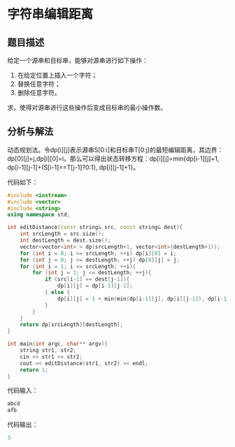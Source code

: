 # 字符串编辑距离

## 题目描述

给定一个源串和目标串，能够对源串进行如下操作：
1. 在给定位置上插入一个字符；
1. 替换任意字符；
1. 删除任意字符。

求，使得对源串进行这些操作后变成目标串的最小操作数。

## 分析与解法

动态规划法。令dp[i][j]表示源串S[0:i]和目标串T[0:j]的最短编辑距离，其边界：dp[0][j]=j,dp[i][0]=i。那么可以得出状态转移方程：dp[i][j]=min{dp[i-1][j]+1, dp[i-1][j-1]+(S[i-1]==T[j-1]?0:1), dp[i][j-1]+1}。

代码如下：

```c++
#include <iostream>
#include <vector>
#include <string>
using namespace std;

int editDistance(const string& src, const string& dest){
    int srcLength = src.size();
    int destLength = dest.size();
    vector<vector<int> > dp(srcLength+1, vector<int>(destLength+1));
    for (int i = 0; i <= srcLength; ++i) dp[i][0] = i;
    for (int j = 0; j <= destLength; ++j) dp[0][j] = j;
    for (int i = 1; i <= srcLength; ++i){
        for (int j = 1; j <= destLength; ++j){
            if (src[i-1] == dest[j-1]){
                dp[i][j] = dp[i-1][j-1];
            } else {
                dp[i][j] = 1 + min(min(dp[i-1][j], dp[i][j-1]), dp[i-1][j-1]);
            }
        }
    }
    return dp[srcLength][destLength];
}

int main(int argc, char** argv){
    string str1, str2;
    cin >> str1 >> str2;
    cout << editDistance(str1, str2) << endl;
    return 1;
}
```

代码输入：
```c++
abcd
afb
```

代码输出：
```c++
3
```